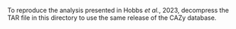 To reproduce the analysis presented in Hobbs _et al._, 2023, decompress the TAR file in this directory to use the same release of the CAZy database.
